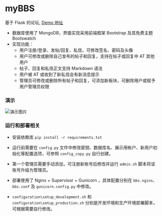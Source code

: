 # myBBS
基于 Flask 的论坛, [Demo 地址](http://www.enin.cc/)

- 数据库使用了 MongoDB，界面实现采用前端框架 Bootstrap 及其免费主题 Bootswatch
- 实现功能：
    - 用户注册/登录、发帖/回复、私信，可修改签名、密码及头像
    - 用户可修改或删除自己发布的帖子和回复，支持在帖子或回复中 AT 其他用户
    - 帖子、回复和私信正文支持 Markdown 语法
    - 用户被 AT 或收到了新私信会有新消息提示
    - 管理员可修改或删除所有帖子和回复，可添加新板块，可删除用户或赋予用户管理员权限
### 演示
![演示图片](https://github.com/enincc/myBBS/blob/master/bbs.gif)

### 运行和部署相关

- 安装依赖库 `pip install -r requirements.txt`

- 运行前需要在 `config.py` 文件中修改密钥、数据库名、展示用帐户、新用户初始化等配置选项，可参照 `config_copy.py` 自行创建。

- 第一个管理员需要手动添加，可注册新账号后修改并运行 `admin.sh` 脚本将该账号升级为管理员。

- 部署使用了 Nginx + Supervisor + Gunicorn ，具体配置分别在 `bbs.nginx`、`bbs.conf` 及 `gunicorn.config.py` 中修改。

- `configuration\setup_development.sh` 和 `configuration\setup_production.sh` 分别是开发环境和生产环境部署脚本，可根据需要自行修改。

